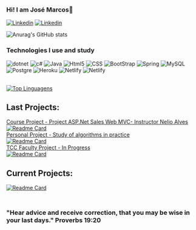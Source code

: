 ### Hi! I am José Marcos👋

[![Linkedin](https://img.shields.io/badge/LinkedIn-0077B5?style=for-the-badge&logo=linkedin&logoColor=white)](https://www.linkedin.com/in/jose-marcos-efigenio-b166b21a6/)
[![Linkedin](https://img.shields.io/badge/Stack_Overflow-FE7A16?style=for-the-badge&logo=stack-overflow&logoColor=white)](https://pt.stackoverflow.com/users/203262/jose-marcos-efigenio-da-silva)
<br/>

![Anurag's GitHub stats](https://github-readme-stats.vercel.app/api?username=SakakibaraKun&show_icons=true&theme=dark)

### Technologies I use and study
<div style="display: inline_block">
  <img align="denter" alt="dotnet" src="https://img.shields.io/badge/.NET-5C2D91?style=for-the-badge&logo=.net&logoColor=white"/>
  <img align="denter" alt="c#" src="https://img.shields.io/badge/c%23-%23239120.svg?style=for-the-badge&logo=c-sharp&logoColor=white"/>
  <img align="denter" alt="Java" src="https://img.shields.io/badge/Java-ED8B00?style=for-the-badge&logo=java&logoColor=white"/>
  <img align="denter" alt="Html5" src="https://img.shields.io/badge/HTML5-E34F26?style=for-the-badge&logo=html5&logoColor=white"/>
  <img align="denter" alt="CSS" src="https://img.shields.io/badge/CSS3-1572B6?style=for-the-badge&logo=css3&logoColor=white"/>
  <img align="denter" alt="BootStrap" src="https://img.shields.io/badge/Bootstrap-563D7C?style=for-the-badge&logo=bootstrap&logoColor=white"/>
  <img align="denter" alt="Spring" src="https://img.shields.io/badge/Spring-6DB33F?style=for-the-badge&logo=spring&logoColor=white"/>
  <img align="denter" alt="MySQL" src="https://img.shields.io/badge/MySQL-00000F?style=for-the-badge&logo=mysql&logoColor=white"/>
  <img align="denter" alt="Postgre" src="https://img.shields.io/badge/PostgreSQL-316192?style=for-the-badge&logo=postgresql&logoColor=white"/>
  <img align="denter" alt="Heroku" src="https://img.shields.io/badge/Heroku-430098?style=for-the-badge&logo=heroku&logoColor=white"/>
  <img align="denter" alt="Netlify" src="https://img.shields.io/badge/Netlify-00C7B7?style=for-the-badge&logo=netlify&logoColor=white"/> 
  <img align="denter" alt="Netlify" src="https://img.shields.io/badge/Postman-FF6C37?style=for-the-badge&logo=postman&logoColor=white"/> 
</div><br/>


[![Top Linguagens](https://github-readme-stats.vercel.app/api/top-langs/?username=SakakibaraKun&layout=compact)](https://github.com/SakakibaraKun/github-readme-stats)<br/>

## Last Projects:
[Course Project - Project ASP.Net Sales Web MVC- Instructor Nelio Alves](https://github.com/SakakibaraKun/SalesWebMvc)<br/>
[![Readme Card](https://github-readme-stats.vercel.app/api/pin/?username=SakakibaraKun&repo=SalesWebMvc)](https://github.com/SakakibaraKun/SalesWebMvc)<br/>
[Personal Project - Study of algorithms in practice](https://github.com/SakakibaraKun/algoritmos)<br/>
[![Readme Card](https://github-readme-stats.vercel.app/api/pin/?username=SakakibaraKun&repo=algoritmos)](https://github.com/SakakibaraKun/algoritmos)<br/>
[TCC Faculty Project - In Progress](https://github.com/SakakibaraKun/project-pidi5-cge)<br/>
[![Readme Card](https://github-readme-stats.vercel.app/api/pin/?username=SakakibaraKun&repo=project-pidi5-cge)](https://github.com/SakakibaraKun/project-pidi5-cge)<br/>

## Current Projects:
[![Readme Card](https://github-readme-stats.vercel.app/api/pin/?username=SakakibaraKun&repo=SalesWebMvc)](https://github.com/SakakibaraKun/SalesWebMvc)<br/>
<br/>
##
### "Hear advice and receive correction, that you may be wise in your last days." Proverbs 19:20

